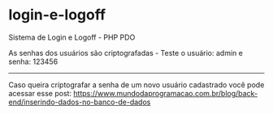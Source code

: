 # login-e-logoff
Sistema de Login e Logoff - PHP PDO

As senhas dos usuários são criptografadas - Teste o usuário: admin e senha: 123456

----------------------------------------------------------------

Caso queira criptografar a senha de um novo usuário cadastrado você pode acessar esse post: https://www.mundodaprogramacao.com.br/blog/back-end/inserindo-dados-no-banco-de-dados
